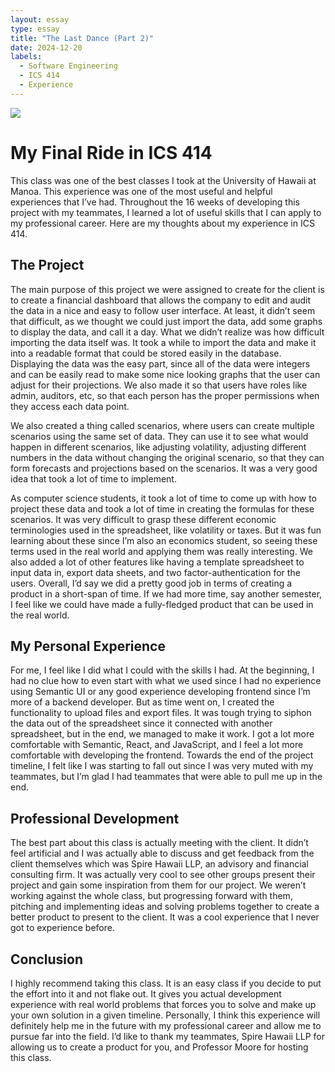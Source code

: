 ```yaml
---
layout: essay
type: essay
title: "The Last Dance (Part 2)"
date: 2024-12-20
labels:
  - Software Engineering
  - ICS 414
  - Experience
---
```

![](https://cdn.lolwot.com/wp-content/uploads/2015/08/20-of-the-greatest-photos-of-michael-jordan-4.jpg)

# My Final Ride in ICS 414

This class was one of the best classes I took at the University of Hawaii at Manoa. This experience was one of the most useful and helpful experiences that I’ve had. Throughout the 16 weeks of developing this project with my teammates, I learned a lot of useful skills that I can apply to my professional career. Here are my thoughts about my experience in ICS 414.

## The Project
The main purpose of this project we were assigned to create for the client is to create a financial dashboard that allows the company to edit and audit the data in a nice and easy to follow user interface. At least, it didn’t seem that difficult, as we thought we could just import the data, add some graphs to display the data, and call it a day. What we didn’t realize was how difficult importing the data itself was. It took a while to import the data and make it into a readable format that could be stored easily in the database. Displaying the data was the easy part, since all of the data were integers and can be easily read to make some nice looking graphs that the user can adjust for their projections. We also made it so that users have roles like admin, auditors, etc, so that each person has the proper permissions when they access each data point.

We also created a thing called scenarios, where users can create multiple scenarios using the same set of data. They can use it to see what would happen in different scenarios, like adjusting volatility, adjusting different numbers in the data without changing the original scenario, so that they can form forecasts and projections based on the scenarios. It was a very good idea that took a lot of time to implement.

As computer science students, it took a lot of time to come up with how to project these data and took a lot of time in creating the formulas for these scenarios. It was very difficult to grasp these different economic terminologies used in the spreadsheet, like volatility or taxes. But it was fun learning about these since I’m also an economics student, so seeing these terms used in the real world and applying them was really interesting. We also added a lot of other features like having a template spreadsheet to input data in, export data sheets, and two factor-authentication for the users. Overall, I’d say we did a pretty good job in terms of creating a product in a short-span of time. If we had more time, say another semester, I feel like we could have made a fully-fledged product that can be used in the real world.

## My Personal Experience
For me, I feel like I did what I could with the skills I had. At the beginning, I had no clue how to even start with what we used since I had no experience using Semantic UI or any good experience developing frontend since I’m more of a backend developer. But as time went on, I created the functionality to upload files and export files. It was tough trying to siphon the data out of the spreadsheet since it connected with another spreadsheet, but in the end, we managed to make it work. I got a lot more comfortable with Semantic, React, and JavaScript, and I feel a lot more comfortable with developing the frontend. Towards the end of the project timeline, I felt like I was starting to fall out since I was very muted with my teammates, but I’m glad I had teammates that were able to pull me up in the end.

## Professional Development
The best part about this class is actually meeting with the client. It didn’t feel artificial and I was actually able to discuss and get feedback from the client themselves which was Spire Hawaii LLP, an advisory and financial consulting firm. It was actually very cool to see other groups present their project and gain some inspiration from them for our project. We weren’t working against the whole class, but progressing forward with them, pitching and implementing ideas and solving problems together to create a better product to present to the client. It was a cool experience that I never got to experience before.

## Conclusion
I highly recommend taking this class. It is an easy class if you decide to put the effort into it and not flake out. It gives you actual development experience with real world problems that forces you to solve and make up your own solution in a given timeline. Personally, I think this experience will definitely help me in the future with my professional career and allow me to pursue far into the field. I’d like to thank my teammates, Spire Hawaii LLP for allowing us to create a product for you, and Professor Moore for hosting this class. 

